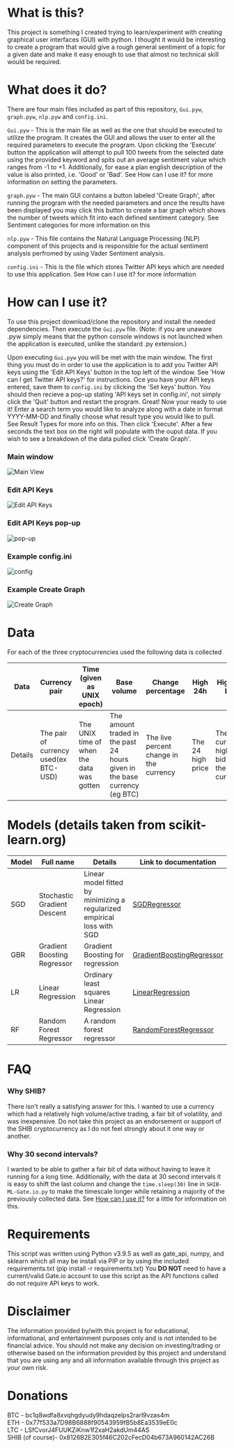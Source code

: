 # What is this?
This project is something I created trying to learn/experiment with creating graphical user interfaces (GUI) with python. I thought it would be interesting to create a program that would give a rough general sentiment of a topic for a given date and make it easy enough to use that almost no technical skill would be required.

# What does it do?
There are four main files included as part of this repository, `Gui.pyw`, `graph.pyw`, `nlp.pyw` and `config.ini`.

`Gui.pyw` - This is the main file as well as the one that should be executed to utilize the program. It creates the GUI and allows the user to enter all the required parameters to execute the program. Upon clicking the 'Execute' button the application will attempt to pull 100 tweets from the selected date using the provided keyword and spits out an average sentiment value which ranges from -1 to +1. Additionally, for ease a plan english description of the value is also printed, i.e. 'Good' or 'Bad'. See How can I use it? for more information on setting the parameters.

`graph.pyw` - The main GUI contains a button labeled 'Create Graph', after running the program with the needed parameters and once the results have been displayed you may click this button to create a bar graph which shows the number of tweets which fit into each defined sentiment category. See Sentiment categories for more information on this

`nlp.pyw` - This file contains the Natural Language Processing (NLP) component of this projects and is responsible for the actual sentiment analysis perfromed by using Vader Sentiment analysis.

`config.ini` - This is the file which stores Twitter API keys which are needed to use this application. See How can I use it? for more information

# How can I use it?
To use this project download/clone the repository and install the needed dependencies. Then execute the `Gui.pyw` file. (Note: if you are unaware .pyw simply means that the python console windows is not launched when the application is executed, unlike the standard .py extension.)

Upon executing `Gui.pyw` you will be met with the main window. The first thing you must do in order to use the application is to add you Twitter API keys using the 'Edit API Keys' button in the top left of the window. See 'How can I get Twitter API keys?' for instructions. Oce you have your API keys entered, save them to `config.ini` by clicking the 'Set keys' button. You should then recieve a pop-up stating 'API keys set in config.ini', not simply click the 'Quit' button and restart the program. Great! Now your ready to use it! Enter a search term you would like to analyze along with a date in format YYYY-MM-DD and finally choose what result type you would like to pull. See Result Types for more info on this. Then click 'Execute'. After a few seconds the text box on the right will populate with the ouput data. If you wish to see a breakdown of the data pulled click 'Create Graph'.

### Main window
![Main View](https://github.com/ehoop10/Twitter-Sentiment-Analyzer/blob/main/Twitter%20Analyzer/readmeImages/main.JPG)


### Edit API Keys
![Edit API Keys](https://github.com/ehoop10/Twitter-Sentiment-Analyzer/blob/main/Twitter%20Analyzer/readmeImages/setAPI.JPG)


### Edit API Keys pop-up
![pop-up](https://github.com/ehoop10/Twitter-Sentiment-Analyzer/blob/main/Twitter%20Analyzer/readmeImages/setAPIpopup.JPG)


### Example config.ini
![config](https://github.com/ehoop10/Twitter-Sentiment-Analyzer/blob/main/Twitter%20Analyzer/readmeImages/configINI.JPG)

### Example Create Graph
![Create Graph](https://github.com/ehoop10/Twitter-Sentiment-Analyzer/blob/main/Twitter%20Analyzer/readmeImages/createGraph.JPG)


# Data
For each of the three cryptocurrencies used the following data is collected

|Data | Currency pair| Time (given as UNIX epoch)| Base volume| Change percentage| High 24h| Highest bid| Low 24h| Lowest ask| Quote volume| last|
|-----|--------------|---------------------------|------------|------------------|---------|------------|--------|-----------|-------------|-----|
|Details| The pair of currency used(ex BTC-USD)|  The UNIX time of when the data was gotten| The amount traded in the past 24 hours given in the base currency (eg BTC)| The live percent change in the currency| The 24 high price| The current highest bid on the currency| The 24 hour low price| The current lowest ask price| The base volume equivalent for the other part of the pair (eg USD)| The last actual price the currency was traded at|


# Models (details taken from scikit-learn.org)
|Model | Full name| Details| Link to documentation|
|------|----------|--------|----------------------|
|SGD | Stochastic Gradient Descent| Linear model fitted by minimizing a regularized empirical loss with SGD| [SGDRegressor](https://scikit-learn.org/stable/modules/generated/sklearn.linear_model.SGDRegressor.html)|
|GBR | Gradient Boosting Regressor| Gradient Boosting for regression | [GradientBoostingRegressor](https://scikit-learn.org/stable/modules/generated/sklearn.ensemble.GradientBoostingRegressor.html)|
|LR | Linear Regression| Ordinary least squares Linear Regression | [LinearRegression](https://scikit-learn.org/stable/modules/generated/sklearn.linear_model.LinearRegression.html)|
|RF | Random Forest Regressor | A random forest regressor | [RandomForestRegressor](https://scikit-learn.org/stable/modules/generated/sklearn.ensemble.RandomForestRegressor.html)|


# FAQ
### Why SHIB?
There isn't really a satisfying answer for this. I wanted to use a currency which had a relatively high volume/active trading, a fair bit of volatility, and was inexpensive. Do not take this project as an endorsement or support of the SHIB cryptocurrency as I do not feel strongly about it one way or another.

### Why 30 second intervals?
I wanted to be able to gather a fair bit of data without having to leave it running for a long time. Additionally, with the data at 30 second intervals it is easy to shift the last column and change the `time.sleep(30)` line in `SHIB-ML-Gate.io.py` to make the timescale longer while retaining a majority of the previously collected data. See [How can I use it?](https://github.com/ehoop10/SKlearn-Crypto-prediction/blob/main/README.md#how-can-i-use-it) for a little for information on this.



# Requirements
This script was written using Python v3.9.5 as well as gate_api, numpy, and sklearn which all may be install via PIP or by using the included requirements.txt (pip install -r requirements.txt)
You **DO NOT** need to have a current/valid Gate.io account to use this script as the API functions called do not require API keys to work.

# Disclaimer
The information provided by/with this project is for educational, informational, and entertainment purposes only and is not intended to be financial advice. You should not make any decision on investing/trading or otherwise based on the information provided by this project and understand that you are using any and all information available through this project as your own risk.

# Donations
BTC - bc1q8wdfa8xvqhgdyudy9hdaqzelps2rarl9vzas4m <br/>
ETH - 0x77f533a7D98B6888f90543959fB5b8Ea3539eE0c <br/>
LTC - LSfCvorJ4FUUKZiKnw1f2xaH2akdUm44AS  <br/>
SHIB (of course)- 0x8126B2E305f46C202cFecD04b673A960142AC26B
